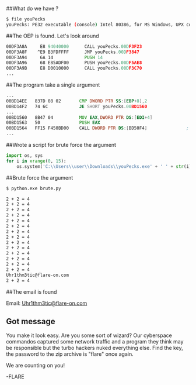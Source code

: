 ##What do we have ?
```sh
$ file youPecks
youPecks: PE32 executable (console) Intel 80386, for MS Windows, UPX compressed
```

##The OEP is found. Let's look around
```asm
00DF3A8A     E8 94040000      CALL youPecks.00DF3F23
00DF3A8F    ^E9 B3FDFFFF      JMP youPecks.00DF3847
00DF3A94     6A 14            PUSH 14
00DF3A96     68 E85ADF00      PUSH youPecks.00DF5AE8
00DF3A9B     E8 D0010000      CALL youPecks.00DF3C70
...
```
##The program take a single argument
```asm
...
00BD14EE   837D 08 02       CMP DWORD PTR SS:[EBP+8],2
00BD14F2   74 6C            JE SHORT youPecks.00BD1560
...
00BD1560   8B47 04          MOV EAX,DWORD PTR DS:[EDI+4]
00BD1563   50               PUSH EAX
00BD1564   FF15 F450BD00    CALL DWORD PTR DS:[BD50F4]               ; MSVCR100.atoi
...
```
##Wrote a script for brute force the argument
```py
import os, sys
for i in xrange(0, 15):
    os.system('C:\\Users\\user\\Downloads\\youPecks.exe' + ' ' + str(i))
```
##Brute force the argument
```sh
$ python.exe brute.py

2 + 2 = 4
2 + 2 = 4
2 + 2 = 4
2 + 2 = 4
2 + 2 = 4
2 + 2 = 4
2 + 2 = 4
2 + 2 = 4
2 + 2 = 4
2 + 2 = 4
2 + 2 = 4
2 + 2 = 4
2 + 2 = 4
2 + 2 = 4
Uhr1thm3tic@flare-on.com
2 + 2 = 4
```
##The email is found

Email: Uhr1thm3tic@flare-on.com

## Got message

You make it look easy. Are you some sort of wizard? Our cyberspace commandos captured some network traffic and a program they think may be responsible but the turbo hackers nuked everything else. Find the key, the password to the zip archive is "flare" once again.

We are counting on you!

-FLARE
